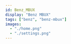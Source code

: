 ```yaml
---
id: Benz_MBUX
display: "Benz MBUX"
tags: ["benz", "benz-mbux"]
images:
  - "./home.png"
  - "./settings.png"
---
```

